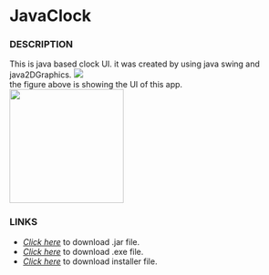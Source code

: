 # JavaClock

### DESCRIPTION
This is java based clock UI. it was created by using java swing and java2DGraphics.
<image src = "out/artifacts/JavaClock_jar/UI.JPG" size = 500><br>
the figure above is showing the UI of this app.
<img src = "JavaClock\out\artifacts\JavaClock_jar\UI.JPG" height = 200 >

### LINKS
* *[Click here](https://github.com/DarshanaUOP/JavaClock/raw/master/out/artifacts/JavaClock_jar/JavaClock.jar)* to download .jar file.
* *[Click here](https://github.com/DarshanaUOP/JavaClock/raw/master/out/artifacts/JavaClock_jar/java%20clock.exe)* to download .exe file.
* *[Click here](https://github.com/DarshanaUOP/JavaClock/raw/master/out/artifacts/JavaClock_jar/setup.exe)* to download installer file.

